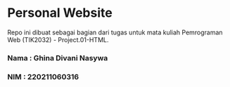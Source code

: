 # Personal Website
Repo ini dibuat sebagai bagian dari tugas untuk mata kuliah Pemrograman Web (TIK2032) - Project.01-HTML.


### Nama : Ghina Divani Nasywa
### NIM	 : 220211060316
